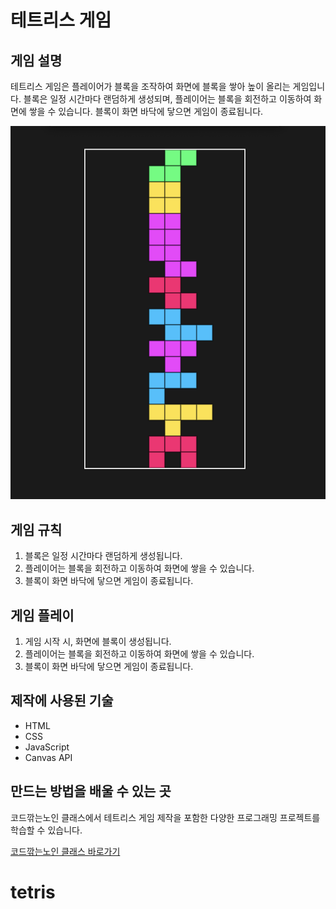 # 테트리스 게임

## 게임 설명

테트리스 게임은 플레이어가 블록을 조작하여 화면에 블록을 쌓아 높이 올리는 게임입니다. 블록은 일정 시간마다 랜덤하게 생성되며, 플레이어는 블록을 회전하고 이동하여 화면에 쌓을 수 있습니다. 블록이 화면 바닥에 닿으면 게임이 종료됩니다.

![테트리스 게임 스크린샷](screen.png)

## 게임 규칙

1. 블록은 일정 시간마다 랜덤하게 생성됩니다.
2. 플레이어는 블록을 회전하고 이동하여 화면에 쌓을 수 있습니다.
3. 블록이 화면 바닥에 닿으면 게임이 종료됩니다.

## 게임 플레이

1. 게임 시작 시, 화면에 블록이 생성됩니다.
2. 플레이어는 블록을 회전하고 이동하여 화면에 쌓을 수 있습니다.
3. 블록이 화면 바닥에 닿으면 게임이 종료됩니다.

## 제작에 사용된 기술

- HTML
- CSS
- JavaScript
- Canvas API

## 만드는 방법을 배울 수 있는 곳

코드깎는노인 클래스에서 테트리스 게임 제작을 포함한 다양한 프로그래밍 프로젝트를 학습할 수 있습니다.

[코드깎는노인 클래스 바로가기](https://cokac.com/)
# tetris
